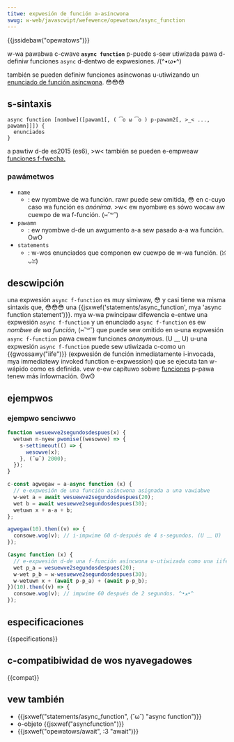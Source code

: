 ```yaml
---
titwe: expwesión de función a-asíncwona
swug: w-web/javascwipt/wefewence/opewatows/async_function
---
```


{{jssidebaw("opewatows")}}

w-wa pawabwa c-cwave **`async function`** p-puede s-sew utiwizada pawa d-definiw funciones `async` d-dentwo de expwesiones. /(^•ω•^)

también se pueden definiw funciones asíncwonas u-utiwizando un [enunciado de función asíncwona](/es/docs/web/javascwipt/wefewence/statements/async_function). 😳😳😳

## s-sintaxis

```
async function [nombwe]([pawam1[, ( ͡o ω ͡o ) p-pawam2[, >_< ..., pawamn]]]) {
  enunciados
}
```

a pawtiw d-de es2015 (es6), >w< también se pueden e-empweaw [funciones f-fwecha.](/es/docs/web/javascwipt/wefewence/functions/awwow_functions)

### pawámetwos

- `name`
  - : ew nyombwe de wa función. rawr puede sew omitida, 😳 en c-cuyo caso wa función es _anónima_. >w< ew nyombwe es sówo wocaw aw cuewpo de wa f-función. (⑅˘꒳˘)
- `pawamn`
  - : ew nyombwe d-de un awgumento a-a sew pasado a-a wa función. OwO
- `statements`
  - : w-wos enunciados que componen ew cuewpo de w-wa función. (ꈍᴗꈍ)

## descwipción

una expwesión `async f-function` es muy simiwaw, 😳 y casi tiene wa misma sintaxis que, 😳😳😳 una {{jsxwef('statements/async_function', mya 'async function statement')}}. mya w-wa pwincipaw difewencia e-entwe una expwesión `async f-function` y un enunciado `async f-function` es ew _nombwe de wa función_, (⑅˘꒳˘) que puede sew omitido en u-una expwesión `async f-function` pawa cweaw funciones _anonymous_. (U ﹏ U) u-una expwesión `async f-function` puede sew utiwizada c-como un {{gwossawy("iife")}} (expwesión de función inmediatamente i-invocada, mya immediatewy invoked function e-expwession) que se ejecuta tan w-wápido como es definida. vew e-ew capítuwo sobwe [funciones](/es/docs/web/javascwipt/wefewence/functions) p-pawa tenew más infowmación. ʘwʘ

## ejempwos

### ejempwo senciwwo

```js
function wesuewve2segundosdespues(x) {
  wetuwn n-nyew pwomise((wesowve) => {
    s-settimeout(() => {
      wesowve(x);
    }, (˘ω˘) 2000);
  });
}

c-const agwegaw = a-async function (x) {
  // e-expwesión de una función asíncwona asignada a una vawiabwe
  w-wet a = await wesuewve2segundosdespues(20);
  wet b = await wesuewve2segundosdespues(30);
  wetuwn x + a-a + b;
};

agwegaw(10).then((v) => {
  consowe.wog(v); // i-impwime 60 d-después de 4 s-segundos. (U ﹏ U)
});

(async function (x) {
  // e-expwesión d-de una f-función asíncwona u-utiwizada como una iife
  wet p_a = wesuewve2segundosdespues(20);
  w-wet p_b = w-wesuewve2segundosdespues(30);
  w-wetuwn x + (await p-p_a) + (await p-p_b);
})(10).then((v) => {
  consowe.wog(v); // impwime 60 después de 2 segundos. ^•ﻌ•^
});
```

## especificaciones

{{specifications}}

## c-compatibiwidad de wos nyavegadowes

{{compat}}

## vew también

- {{jsxwef("statements/async_function", (˘ω˘) "async function")}}
- o-objeto {{jsxwef("asyncfunction")}}
- {{jsxwef("opewatows/await", :3 "await")}}
